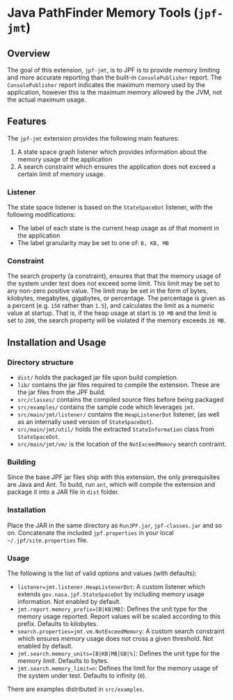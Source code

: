 # Java PathFinder Memory Tools (`jpf-jmt`)

## Overview
The goal of this extension, `jpf-jmt`, is to JPF is to provide memory limiting and more accurate reporting than the built-in `ConsolePublisher` report. The `ConsolePublisher` report indicates the maximum memory used by the application, however this is the maximum memory allowed by the JVM, not the actual maximum usage.

## Features
The `jpf-jmt` extension provides the following main features:

1. A state space graph listener which provides information about the memory usage of the application
2. A search constraint which ensures the application does not exceed a certain limit of memory usage.

### Listener
The state space listener is based on the `StateSpaceDot` listener, with the following modifications:
* The label of each state is the current heap usage as of that moment in the application
* The label granularity may be set to one of: `B, KB, MB`

### Constraint
The search property (a constraint), ensures that that the memory usage of the system under test does not exceed some limit. This limit may be set to any non-zero positive value. The limit may be set in the form of bytes, kilobytes, megabytes, gigabytes, or percentage. The percentage is given as a percent (e.g. `150` rather than `1.5`), and calculates the limit as a numeric value at startup. That is, if the heap usage at start is `10 MB` and the limit is set to `200`, the search property will be violated if the memory exceeds `20 MB`.

## Installation and Usage

### Directory structure

* `dist/` holds the packaged jar file upon build completion.
* `lib/` contains the jar files required to compile the extension. These are the jar files from the JPF build.
* `src/classes/` contains the compiled source files before being packaged
* `src/examples/` contains the sample code which leverages `jmt`.
* `src/main/jmt/listener/` contains the `HeapListenerDot` listener, (as well as an internally used version of `StateSpaceDot`).
* `src/main/jmt/util/` holds the extracted `StateInformation` class from `StateSpaceDot`.
* `src/main/jmt/vm/` is the location of the `NotExceedMemory` search contraint.

### Building
Since the base JPF jar files ship with this extension, the only prerequisites are Java and Ant. To build, run `ant`, which will compile the extension and package it into a JAR file in `dist` folder.

### Installation
Place the JAR in the same directory as `RunJPF.jar`, `jpf-classes.jar` and so on. Concatenate the included `jpf.properties` in your local `~/.jpf/site.properties` file.

### Usage
The following is the list of valid options and values (with defaults):

* `listener=jmt.listener.HeapListenerDot`: A custom listener which extends `gov.nasa.jpf.StateSpaceDot` by including memory usage information. Not enabled by default.
* `jmt.report.memory_prefix=[B|KB|MB]`: Defines the unit type for the memory usage reported. Report values will be scaled according to this prefix. Defaults to kilobytes.
* `search.properties=jmt.vm.NotExceedMemory`: A custom search constraint which ensures memory usage does not cross a given threshold. Not enabled by default.
* `jmt.search.memory_units=[B|KB|MB|GB|%]`: Defines the unit type for the memory limit. Defaults to bytes.
* `jmt.search.memory_limit=n`: Defines the limit for the memory usage of the system under test. Defaults to infinity (`0`).

There are examples distributed in `src/examples`.

